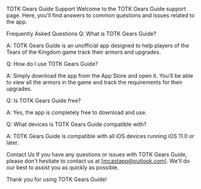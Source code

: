 TOTK Gears Guide Support
Welcome to the TOTK Gears Guide support page. Here, you'll find answers to common questions and issues related to the app.

Frequently Asked Questions
Q: What is TOTK Gears Guide?

A: TOTK Gears Guide is an unofficial app designed to help players of the Tears of the Kingdom game track their armors and upgrades.

Q: How do I use TOTK Gears Guide?

A: Simply download the app from the App Store and open it. You'll be able to view all the armors in the game and track the requirements for their upgrades.

Q: Is TOTK Gears Guide free?

A: Yes, the app is completely free to download and use.

Q: What devices is TOTK Gears Guide compatible with?

A: TOTK Gears Guide is compatible with all iOS devices running iOS 11.0 or later.

Contact Us
If you have any questions or issues with TOTK Gears Guide, please don't hesitate to contact us at [mcastapp@outlook.com]. We'll do our best to assist you as quickly as possible.

Thank you for using TOTK Gears Guide!

